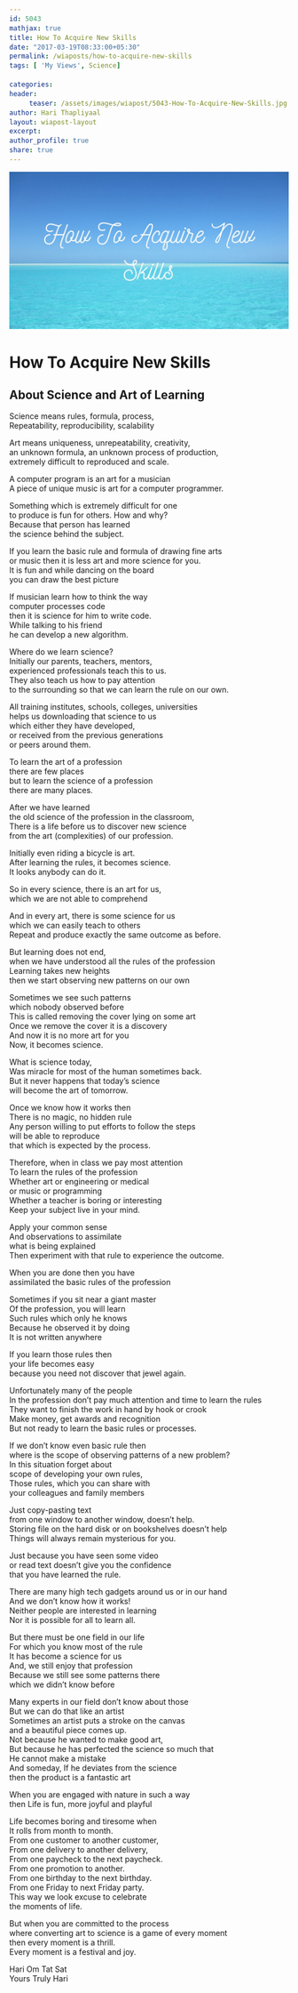 ```yaml
--- 
id: 5043
mathjax: true  
title: How To Acquire New Skills
date: "2017-03-19T08:33:00+05:30"
permalink: /wiaposts/how-to-acquire-new-skills
tags: [ 'My Views', Science]    

categories: 
header:
     teaser: /assets/images/wiapost/5043-How-To-Acquire-New-Skills.jpg
author: Hari Thapliyaal 
layout: wiapost-layout 
excerpt:  
author_profile: true 
share: true 
---
```


![How To Acquire New Skills](/assets/images/wiapost/5043-How-To-Acquire-New-Skills.jpg)     
   
# How To Acquire New Skills    
## About Science and Art of Learning    
       
Science means rules, formula, process,     
Repeatability, reproducibility, scalability    
    
Art means uniqueness, unrepeatability, creativity,     
an unknown formula, an unknown process of production,     
extremely difficult to reproduced and scale.    
    
A computer program is an art for a musician     
A piece of unique music is art for a computer programmer.    
    
Something which is extremely difficult for one     
to produce is fun for others. How and why?     
Because that person has learned     
the science behind the subject.    
    
If you learn the basic rule and formula of drawing fine arts     
or music then it is less art and more science for you.     
It is fun and while dancing on the board     
you can draw the best picture    
    
If musician learn how to think the way     
computer processes code     
then it is science for him to write code.     
While talking to his friend     
he can develop a new algorithm.    
    
Where do we learn science?     
Initially our parents, teachers, mentors,     
experienced professionals teach this to us.     
They also teach us how to pay attention     
to the surrounding so that we can learn the rule on our own.    
    
All training institutes, schools, colleges, universities     
helps us downloading that science to us     
which either they have developed,     
or received from the previous generations     
or peers around them.    
    
To learn the art of a profession     
there are few places     
but to learn the science of a profession     
there are many places.    
    
After we have learned     
the old science of the profession in the classroom,     
There is a life before us to discover new science     
from the art (complexities) of our profession.    
    
Initially even riding a bicycle is art.     
After learning the rules, it becomes science.     
It looks anybody can do it.    
    
So in every science, there is an art for us,     
which we are not able to comprehend    
    
And in every art, there is some science for us     
which we can easily teach to others     
Repeat and produce exactly the same outcome as before.    
    
But learning does not end,     
when we have understood all the rules of the profession     
Learning takes new heights     
then we start observing new patterns on our own    
    
Sometimes we see such patterns     
which nobody observed before     
This is called removing the cover lying on some art     
Once we remove the cover it is a discovery     
And now it is no more art for you     
Now, it becomes science.    
    
What is science today,     
Was miracle for most of the human sometimes back.     
But it never happens that today’s science     
will become the art of tomorrow.    
    
Once we know how it works then     
There is no magic, no hidden rule     
Any person willing to put efforts to follow the steps     
will be able to reproduce     
that which is expected by the process.    
    
Therefore, when in class we pay most attention     
To learn the rules of the profession     
Whether art or engineering or medical     
or music or programming     
Whether a teacher is boring or interesting     
Keep your subject live in your mind.    
    
Apply your common sense     
And observations to assimilate     
what is being explained     
Then experiment with that rule to experience the outcome.    
    
When you are done then you have     
assimilated the basic rules of the profession    
    
Sometimes if you sit near a giant master     
Of the profession, you will learn     
Such rules which only he knows     
Because he observed it by doing     
It is not written anywhere    
    
If you learn those rules then     
your life becomes easy     
because you need not discover that jewel again.    
    
Unfortunately many of the people     
In the profession don’t pay much attention and time to learn the rules     
They want to finish the work in hand by hook or crook     
Make money, get awards and recognition     
But not ready to learn the basic rules or processes.    
    
If we don’t know even basic rule then     
where is the scope of observing patterns of a new problem?     
In this situation forget about     
scope of developing your own rules,     
Those rules, which you can share with     
your colleagues and family members    
    
Just copy-pasting text     
from one window to another window, doesn’t help.     
Storing file on the hard disk or on bookshelves doesn’t help     
Things will always remain mysterious for you.    
    
Just because you have seen some video     
or read text doesn’t give you the confidence     
that you have learned the rule.    
    
There are many high tech gadgets around us or in our hand     
And we don’t know how it works!     
Neither people are interested in learning     
Nor it is possible for all to learn all.    
    
But there must be one field in our life     
For which you know most of the rule     
It has become a science for us     
And, we still enjoy that profession     
Because we still see some patterns there     
which we didn’t know before    
    
Many experts in our field don’t know about those     
But we can do that like an artist     
Sometimes an artist puts a stroke on the canvas     
and a beautiful piece comes up.     
Not because he wanted to make good art,     
But because he has perfected the science so much that     
He cannot make a mistake     
And someday, If he deviates from the science     
then the product is a fantastic art    
    
When you are engaged with nature in such a way     
then Life is fun, more joyful and playful    
    
Life becomes boring and tiresome when     
It rolls from month to month.     
From one customer to another customer,     
From one delivery to another delivery,     
From one paycheck to the next paycheck.     
From one promotion to another.     
From one birthday to the next birthday.     
From one Friday to next Friday party.     
This way we look excuse to celebrate     
the moments of life.    
    
But when you are committed to the process     
where converting art to science is a game of every moment     
then every moment is a thrill.     
Every moment is a festival and joy.    
    
Hari Om Tat Sat     
Yours Truly Hari    
